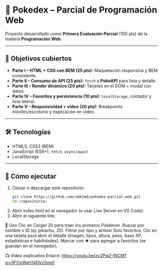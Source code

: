 # 📘 Pokedex – Parcial de Programación Web

Proyecto desarrollado como **Primera Evaluación Parcial** (100 pts) de la materia **Programación Web**.

---

## 🎯 Objetivos cubiertos
- **Parte I – HTML + CSS con BEM (25 pts):** Maquetación responsiva y BEM consistente.
- **Parte II – Consumo de API (25 pts):** `fetch` a **PokeAPI** para lista y detalle.
- **Parte III – Render dinámico (20 pts):** Tarjetas en el DOM + modal con datos.
- **Parte IV – Favoritos y persistencia (10 pts):** `localStorage`, contador y lista lateral.
- **Parte V – Responsividad + video (20 pts):** Breakpoints móviles/escritorio y explicación en video.

---

## 🛠️ Tecnologías
- HTML5, CSS3 (BEM)
- JavaScript (ES6+), `fetch`, `async/await`
- LocalStorage

---

## 🚀 Cómo ejecutar
1. Clonar o descargar este repositorio:
   ```bash
   git clone https://github.com/vmkimd/pokedex-parcial-web.git
   cd <repositorio>
2. Abrir index.html en el navegador (o usar Live Server en VS Code).
3. Abrir el siguiente link: 

🧭 Uso
Clic en Cargar 20 para traer los primeros Pokémon.
Buscar por nombre o ID (ej: pikachu, 25).
Filtrar por tipo y activar Solo favoritos.
Clic en una tarjeta para abrir el detalle (imagen, tipos, altura, peso, base XP, estadísticas e habilidades).
Marcar con ★ para agregar a favoritos (se guardan en el navegador).

📺 Video explicativo
Enlace: https://youtu.be/zy2PwZ-INCM?si=SFOxWaH14DVzSnp0 
